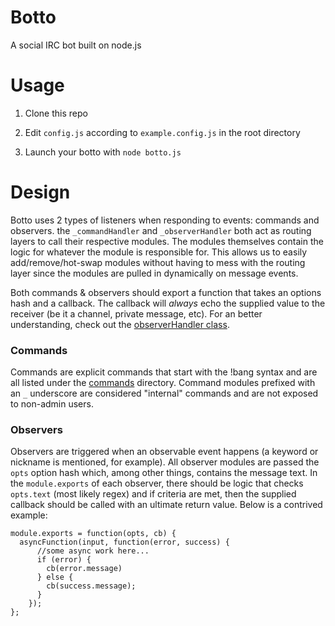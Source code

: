 # Botto

A social IRC bot built on node.js

# Usage

1. Clone this repo

2. Edit `config.js` according to `example.config.js` in the root directory

3. Launch your botto with `node botto.js`

# Design

Botto uses 2 types of listeners when responding to events: commands and observers.
the `_commandHandler` and `_observerHandler` both act as routing layers to call
their respective modules. The modules themselves contain the logic for whatever the
module is responsible for. This allows us to easily add/remove/hot-swap modules
without having to mess with the routing layer since the modules are pulled in
dynamically on message events.

Both commands & observers should export a function that takes an options hash and
a callback. The callback will *always* echo the supplied value to the receiver
(be it a channel, private message, etc). For an better understanding, check out
the [observerHandler class](./observers/_observerHandler.js).

### Commands
Commands are explicit commands that start with the !bang syntax and are all listed
under the [commands](./commands) directory. Command modules prefixed with an `_`
underscore are considered "internal" commands and are not exposed to non-admin users.

### Observers
Observers are triggered when an observable event happens (a keyword or nickname is
mentioned, for example). All observer modules are passed the `opts` option hash which,
among other things, contains the message text. In the `module.exports` of each observer,
there should be logic that checks `opts.text` (most likely regex) and if criteria
are met, then the supplied callback should be called with an ultimate return value.
Below is a contrived example:

```
module.exports = function(opts, cb) {
  asyncFunction(input, function(error, success) {
      //some async work here...
      if (error) {
        cb(error.message)
      } else {
        cb(success.message);
      }
    });
};
```
